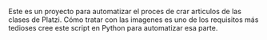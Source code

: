 Este es un proyecto para automatizar el proces de crar articulos de las clases de Platzi. Cómo tratar con las imagenes es uno de los requisitos más tedioses cree este script en Python para automatizar esa parte.
